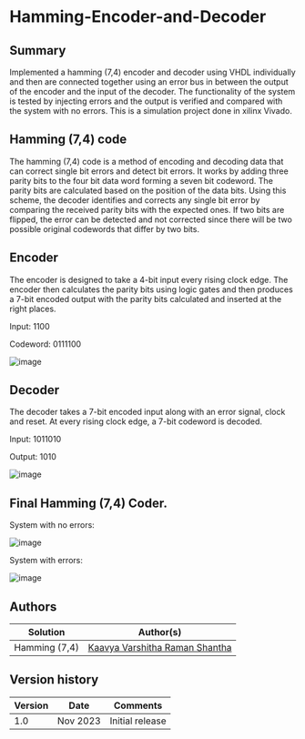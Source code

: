 # Hamming-Encoder-and-Decoder

 ## Summary
 Implemented a hamming (7,4) encoder and decoder using VHDL individually and then are connected together using an error bus in between the output of the encoder and the input of the decoder. The functionality of the system is tested by injecting errors and the output is verified and compared with the system with no errors. This is a simulation project done in xilinx Vivado.

 ## Hamming (7,4) code
 The hamming (7,4) code is a method of encoding and decoding data that can correct single bit errors and detect bit errors. It works by adding three parity bits to the four bit data word forming a seven bit codeword. The parity bits are calculated based on the position of the data bits. Using this scheme, the decoder identifies and corrects any single bit error by comparing the received parity bits with the expected ones. If two bits are flipped, the error can be detected and not corrected since there will be two possible original codewords that differ by two bits.

 ## Encoder
 The encoder is designed to take a 4-bit input every rising clock edge. The encoder then calculates the parity bits using logic gates and then produces a 7-bit encoded output with the parity bits calculated and inserted at the right places.
 
 Input: 1100
 
 Codeword: 0111100
 
 ![image](https://github.com/KaavyaVarshitha/Hamming-Encoder-and-Decoder/assets/143062029/20d40ef5-2756-424c-9a16-8e7b248b6c0f)

 ## Decoder
 The decoder takes a 7-bit encoded input along with an error signal, clock and reset. At every rising clock edge, a 7-bit codeword is decoded.
 
 Input: 1011010
 
 Output: 1010
 
 ![image](https://github.com/KaavyaVarshitha/Hamming-Encoder-and-Decoder/assets/143062029/7cf37a08-05f5-4e99-96a8-b808e1351aa8)

 ## Final Hamming (7,4) Coder.
 System with no errors:
 
 ![image](https://github.com/KaavyaVarshitha/Hamming-Encoder-and-Decoder/assets/143062029/80ccc665-fc3e-4709-824b-d70984270274)
 
 System with errors:
 
 ![image](https://github.com/KaavyaVarshitha/Hamming-Encoder-and-Decoder/assets/143062029/eec9f98d-f231-40a5-aa5b-29d67541c189)

 ## Authors

Solution|Author(s)
--------|---------
Hamming (7,4) | [Kaavya Varshitha Raman Shantha](https://github.com/KaavyaVarshitha) 

## Version history

Version|Date|Comments
-------|----|--------
1.0|Nov 2023|Initial release






 
